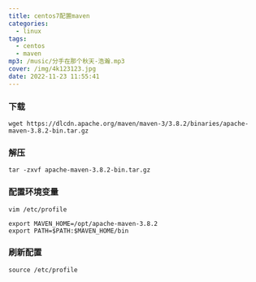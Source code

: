 ```yaml
---
title: centos7配置maven
categories:
  - linux
tags:
  - centos
  - maven
mp3: /music/分手在那个秋天-浩瀚.mp3
cover: /img/4k123123.jpg
date: 2022-11-23 11:55:41
---
```


### 下载
```
wget https://dlcdn.apache.org/maven/maven-3/3.8.2/binaries/apache-maven-3.8.2-bin.tar.gz
```

### 解压
```
tar -zxvf apache-maven-3.8.2-bin.tar.gz
```

### 配置环境变量

```
vim /etc/profile

export MAVEN_HOME=/opt/apache-maven-3.8.2
export PATH=$PATH:$MAVEN_HOME/bin
```

### 刷新配置
```
source /etc/profile
```